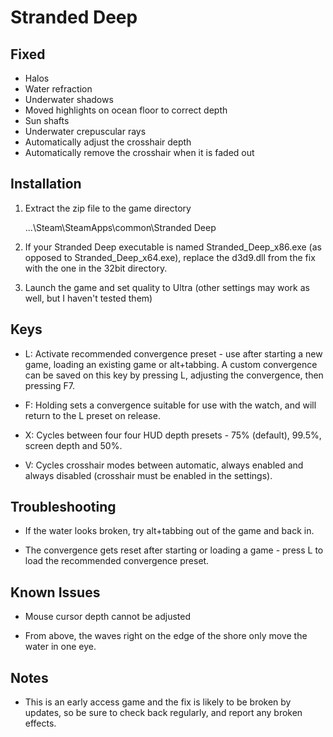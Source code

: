 Stranded Deep
=============

Fixed
-----
- Halos
- Water refraction
- Underwater shadows
- Moved highlights on ocean floor to correct depth
- Sun shafts
- Underwater crepuscular rays
- Automatically adjust the crosshair depth
- Automatically remove the crosshair when it is faded out

Installation
------------
1. Extract the zip file to the game directory

    ...\Steam\SteamApps\common\Stranded Deep

2. If your Stranded Deep executable is named Stranded_Deep_x86.exe (as opposed
   to Stranded_Deep_x64.exe), replace the d3d9.dll from the fix with the one in
   the 32bit directory.

3. Launch the game and set quality to Ultra (other settings may work as well,
   but I haven't tested them)

Keys
----
- L: Activate recommended convergence preset - use after starting a new game,
  loading an existing game or alt+tabbing. A custom convergence can be saved
  on this key by pressing L, adjusting the convergence, then pressing F7.

- F: Holding sets a convergence suitable for use with the watch, and will
  return to the L preset on release.

- X: Cycles between four four HUD depth presets - 75% (default), 99.5%, screen
  depth and 50%.

- V: Cycles crosshair modes between automatic, always enabled and always
  disabled (crosshair must be enabled in the settings).

Troubleshooting
---------------
- If the water looks broken, try alt+tabbing out of the game and back in.

- The convergence gets reset after starting or loading a game - press L to load
  the recommended convergence preset.

Known Issues
------------
- Mouse cursor depth cannot be adjusted

- From above, the waves right on the edge of the shore only move the water in
  one eye.

Notes
-----
- This is an early access game and the fix is likely to be broken by updates,
  so be sure to check back regularly, and report any broken effects.
